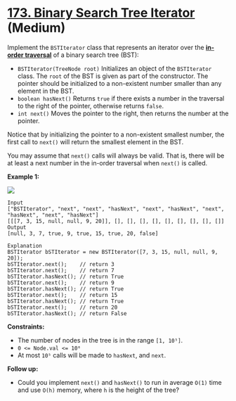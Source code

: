 # [173. Binary Search Tree Iterator][link] (Medium)

[link]: https://leetcode.com/problems/binary-search-tree-iterator/

Implement the `BSTIterator` class that represents an iterator over the **[in-order
traversal](https://en.wikipedia.org/wiki/Tree_traversal#In-order_(LNR))** of a binary search tree
(BST):

- `BSTIterator(TreeNode root)` Initializes an object of the `BSTIterator` class. The `root` of the
BST is given as part of the constructor. The pointer should be initialized to a non-existent number
smaller than any element in the BST.
- `boolean hasNext()` Returns `true` if there exists a number in the traversal to the right of the
pointer, otherwise returns `false`.
- `int next()` Moves the pointer to the right, then returns the number at the pointer.

Notice that by initializing the pointer to a non-existent smallest number, the first call to `next()`
will return the smallest element in the BST.

You may assume that `next()` calls will always be valid. That is, there will be at least a next
number in the in-order traversal when `next()` is called.

**Example 1:**

![](https://assets.leetcode.com/uploads/2018/12/25/bst-tree.png)

```
Input
["BSTIterator", "next", "next", "hasNext", "next", "hasNext", "next", "hasNext", "next", "hasNext"]
[[[7, 3, 15, null, null, 9, 20]], [], [], [], [], [], [], [], [], []]
Output
[null, 3, 7, true, 9, true, 15, true, 20, false]

Explanation
BSTIterator bSTIterator = new BSTIterator([7, 3, 15, null, null, 9, 20]);
bSTIterator.next();    // return 3
bSTIterator.next();    // return 7
bSTIterator.hasNext(); // return True
bSTIterator.next();    // return 9
bSTIterator.hasNext(); // return True
bSTIterator.next();    // return 15
bSTIterator.hasNext(); // return True
bSTIterator.next();    // return 20
bSTIterator.hasNext(); // return False
```

**Constraints:**

- The number of nodes in the tree is in the range `[1, 10⁵]`.
- `0 <= Node.val <= 10⁶`
- At most `10⁵` calls will be made to `hasNext`, and `next`.

**Follow up:**

- Could you implement `next()` and `hasNext()` to run in average `O(1)` time and use `O(h)` memory,
where `h` is the height of the tree?
